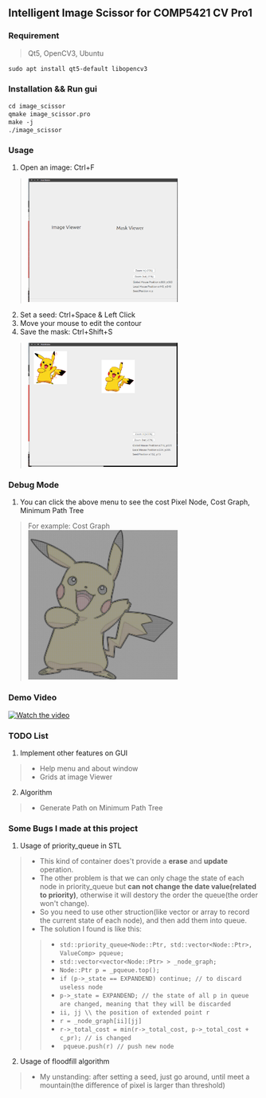 ## Intelligent Image Scissor for COMP5421 CV Pro1
### Requirement
> Qt5, OpenCV3, Ubuntu
```
sudo apt install qt5-default libopencv3
```
### Installation && Run gui
```
cd image_scissor
qmake image_scissor.pro
make -j
./image_scissor
```
### Usage
1. Open an image: Ctrl+F
> <img src="img/1.png" width=300>
2. Set a seed: Ctrl+Space & Left Click
3. Move your mouse to edit the contour
4. Save the mask: Ctrl+Shift+S
> <img src="img/2.png" width=300>
### Debug Mode
1. You can click the above menu to see the cost Pixel Node, Cost Graph, Minimum Path Tree
> For example: Cost Graph \
> <img src="img/3.png" width=300>
### Demo Video
[![Watch the video](https://raw.github.com/GabLeRoux/WebMole/master/ressources/WebMole_Youtube_Video.png)](https://youtu.be/tsduQ8QRWf8)
### TODO List
1. Implement other features on GUI
> * Help menu and about window
> * Grids at image Viewer
2. Algorithm
> * Generate Path on Minimum Path Tree
### Some Bugs I made at this project
1. Usage of priority_queue in STL
> * This kind of container does't provide a **erase** and **update** operation. 
> * The other problem is that we can only chage the state of each node in priority_queue but **can not change the date value(related to priority)**, otherwise it will destory the order the queue(the order won't change). 
> * So you need to use other struction(like vector or array to record the current state of each node), and then add them into queue.
> * The solution I found is like this: 
>> - ``` std::priority_queue<Node::Ptr, std::vector<Node::Ptr>, ValueComp> pqueue; ``` 
>> - ``` std::vector<vector<Node::Ptr> > _node_graph; ```
>> - ``` Node::Ptr p = _pqueue.top(); ``` 
>> - ``` if (p->_state == EXPANDEND) continue; // to discard useless node ``` 
>> - ``` p->_state = EXPANDEND; // the state of all p in queue are changed, meaning that they will be discarded ```
>> - ``` ii, jj \\ the position of extended point r ``` 
>> - ``` r = _node_graph[ii][jj] ```
>> - ``` r->_total_cost = min(r->_total_cost, p->_total_cost + c_pr); // is changed ``` 
>> - ``` pqueue.push(r) // push new node```
2. Usage of floodfill algorithm
> * My unstanding: after setting a seed, just go around, until meet a mountain(the difference of pixel is larger than threshold)

